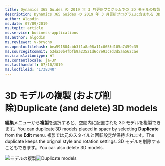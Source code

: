 ```yaml
---
title: Dynamics 365 Guides の 2019 年 3 月更新プログラムでの 3D モデルの複製 (および削除) 機能
description: Dynamics 365 Guides の 2019 年 3 月更新プログラムに含まれる 3D モデルの複製 (および削除) 機能を使用すると、スタイルと回転設定を保持したまま、モデルを簡単に複製できます。
author: Algodin
ms.date: 07/09/2019
ms.topic: article
ms.service: business-applications
ms.author: algodin
ms.reviewer: v-brycho
ms.openlocfilehash: bea591884cbb3f1a8a08a11c0653d105a7459c35
ms.sourcegitcommit: 53da30b4fbfb9a23521d6c7e93c2d3d5aa562cae
ms.translationtype: HT
ms.contentlocale: ja-JP
ms.lasthandoff: 07/10/2019
ms.locfileid: "1738340"
---
```

# <a name="duplicate-and-delete-3d-models"></a><span data-ttu-id="54712-103">3D モデルの複製 (および削除)</span><span class="sxs-lookup"><span data-stu-id="54712-103">Duplicate (and delete) 3D models</span></span>

<span data-ttu-id="54712-104">**編集**メニューから**複製**を選択すると、空間内に配置された 3D モデルを複製できます。</span><span class="sxs-lookup"><span data-stu-id="54712-104">You can duplicate 3D models placed in space by selecting **Duplicate** from the **Edit** menu.</span></span> <span data-ttu-id="54712-105">複製では元のスタイルと回転設定が保持されます。</span><span class="sxs-lookup"><span data-stu-id="54712-105">The duplicate keeps the original style and rotation settings.</span></span> <span data-ttu-id="54712-106">3D モデルを削除することもできます。</span><span class="sxs-lookup"><span data-stu-id="54712-106">You can also delete 3D models.</span></span>

<span data-ttu-id="54712-107">![モデルの複製](media/edit-duplicate.PNG "モデルの複製")</span><span class="sxs-lookup"><span data-stu-id="54712-107">![Duplicate models](media/edit-duplicate.PNG "Duplicate models")</span></span>

